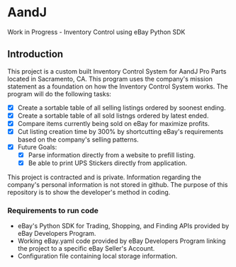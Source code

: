 # AandJ
Work in Progress - Inventory Control using eBay Python SDK

## Introduction

This project is a custom built Inventory Control System for AandJ Pro Parts located in Sacramento, CA.  This program uses the company's mission statement as a foundation on how the Inventory Control System works.  The program will do the following tasks:
- [x] Create a sortable table of all selling listings ordered by soonest ending.
- [x] Create a sortable table of all sold listngs ordered by latest ended.
- [x] Compare items currently being sold on eBay for maximize profits.
- [x] Cut listing creation time by 300% by shortcutting eBay's requirements based on the company's selling patterns.
- [x] Future Goals:
	- [x] Parse information directly from a website to prefill listing.
	- [x] Be able to print UPS Stickers directly from application.

This project is contracted and is private.  Information regarding the company's personal information is not stored in github.  The purpose of this repository is to show the developer's method in coding.

### Requirements to run code
- eBay's Python SDK for Trading, Shopping, and Finding APIs provided by eBay Developers Program.
- Working eBay.yaml code provided by eBay Developers Program linking the project to a specific eBay Seller's Account.
- Configuration file containing local storage information.
